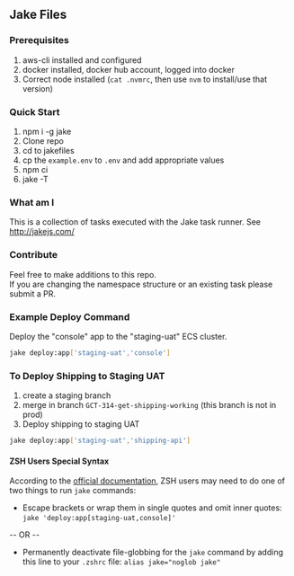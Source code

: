 ## Jake Files

### Prerequisites
1. aws-cli installed and configured
2. docker installed, docker hub account, logged into docker
3. Correct node installed (`cat .nvmrc`, then use `nvm` to install/use that version)

### Quick Start
1. npm i -g jake 
2. Clone repo
3. cd to jakefiles
4. cp the `example.env` to `.env` and add appropriate values
4. npm ci
5. jake -T

### What am I
This is a collection of tasks executed with the Jake task runner. See http://jakejs.com/

### Contribute
Feel free to make additions to this repo.  
If you are changing the namespace structure or an existing task please submit a PR.

### Example Deploy Command
Deploy the "console" app to the "staging-uat" ECS cluster.
```bash
jake deploy:app['staging-uat','console']
```

### To Deploy Shipping to Staging UAT
1. create a staging branch
2. merge in branch `GCT-314-get-shipping-working` (this branch is not in prod)
3. Deploy shipping to staging UAT
```bash
jake deploy:app['staging-uat','shipping-api']
```

#### ZSH Users Special Syntax
According to the [official documentation](http://jakejs.com/docs), ZSH users may need to do one of two things to run `jake` commands:
- Escape brackets or wrap them in single quotes and omit inner quotes: `jake 'deploy:app[staging-uat,console]'`

-- OR --

- Permanently deactivate file-globbing for the `jake` command by adding this line to your `.zshrc` file: `alias jake="noglob jake"`
